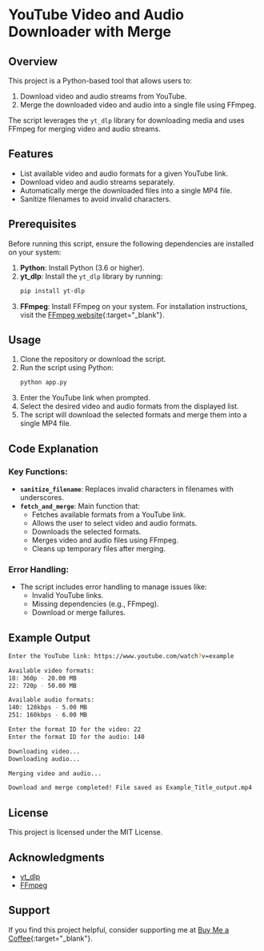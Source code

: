 # YouTube Video and Audio Downloader with Merge

## Overview
This project is a Python-based tool that allows users to:
1. Download video and audio streams from YouTube.
2. Merge the downloaded video and audio into a single file using FFmpeg.

The script leverages the `yt_dlp` library for downloading media and uses FFmpeg for merging video and audio streams.

## Features
- List available video and audio formats for a given YouTube link.
- Download video and audio streams separately.
- Automatically merge the downloaded files into a single MP4 file.
- Sanitize filenames to avoid invalid characters.

## Prerequisites
Before running this script, ensure the following dependencies are installed on your system:

1. **Python**: Install Python (3.6 or higher).
2. **yt_dlp**: Install the `yt_dlp` library by running:
   ```bash
   pip install yt-dlp
   ```
3. **FFmpeg**: Install FFmpeg on your system. For installation instructions, visit the [FFmpeg website](https://ffmpeg.org/){:target="_blank"}.

## Usage
1. Clone the repository or download the script.
2. Run the script using Python:
   ```bash
   python app.py
   ```
3. Enter the YouTube link when prompted.
4. Select the desired video and audio formats from the displayed list.
5. The script will download the selected formats and merge them into a single MP4 file.

## Code Explanation
### Key Functions:
- **`sanitize_filename`**: Replaces invalid characters in filenames with underscores.
- **`fetch_and_merge`**: Main function that:
  - Fetches available formats from a YouTube link.
  - Allows the user to select video and audio formats.
  - Downloads the selected formats.
  - Merges video and audio files using FFmpeg.
  - Cleans up temporary files after merging.

### Error Handling:
- The script includes error handling to manage issues like:
  - Invalid YouTube links.
  - Missing dependencies (e.g., FFmpeg).
  - Download or merge failures.

## Example Output
```bash
Enter the YouTube link: https://www.youtube.com/watch?v=example

Available video formats:
18: 360p - 20.00 MB
22: 720p - 50.00 MB

Available audio formats:
140: 128kbps - 5.00 MB
251: 160kbps - 6.00 MB

Enter the format ID for the video: 22
Enter the format ID for the audio: 140

Downloading video...
Downloading audio...

Merging video and audio...

Download and merge completed! File saved as Example_Title_output.mp4
```

## License
This project is licensed under the MIT License.

## Acknowledgments
- [yt_dlp](https://github.com/yt-dlp/yt-dlp)
- [FFmpeg](https://ffmpeg.org/)

## Support
If you find this project helpful, consider supporting me at [Buy Me a Coffee](https://buymeacoffee.com/justnative){:target="_blank"}.

